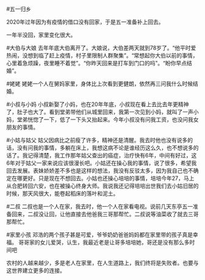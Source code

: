 #五一归乡

2020年过年因为有疫情的借口没有回家，于是五一准备补上回去。

一年半没回，家里变化很大。

#大伯与大娘
去年年底大伯离开了。大娘说，大伯差两天就到78岁了。“他平时爱热闹，没想到临了赶上疫情，村子里限制人群聚集”。“常想起你大伯以前的事情，心里着急烦躁，夜里睡不着觉”。“你昨天回来是打车到门口的吗”。“盼你早点结婚”。

#姥姥
姥姥一个人在舅妈家里，身体比上次看到更健朗，依然再三问我什么时候结婚。

#小叔与小妈
小叔新娶了小妈，也在20年年底，小叔现在看上去比去年更精神了，肚子也大了。看到堂弟带他们从城里回来，我第一次见到小妈，就叫了一声小妈，堂弟恍惚了一下，低了一下头又抬起来。今年小叔没有问我工资，也没问我女朋友的事情。

#小姑与姑父
姑父因病比之前瘦了许多，精神还是清醒。我去时他也没有说多的话，没有问我的事情，多躺在床上，我想这病不论是谁经历这么久，也不想说多的话了。我记得清楚，我工作那年姑父查出的癌症，治疗快有6年，中间有好过，这6年对于姑父一家来说应该很漫长吧。小姑还在操心我的事情，说了很多，希望我回去发展。表妹娇娇差不多也是这样的想法，我没有反驳太多，因为我自己也不确定在哪更好。只是现在不想回去。小姑也还操心培培的事情，培培今年27，马上从合肥转回六安，也在被操心终身大师。我说我还记得培培出世我们去小姑旧居的时候，那天风很大，能卷起稻床的落叶和泥土。

#二叔
二叔也是一个人在家，我去时，他一个人在家看电视。说前几天东亭五一准备回来，二叔没让回，让他直接去他爸我三哥那帮忙。二叔说等油菜收了就去三哥那帮忙。

#家里小孩
邓浩的两个孩子甚是可爱，爷爷奶奶爸爸妈妈都在家里带的孩子真是幸福。
哥哥家的女儿爱哭，认生，我最近老是让哥多培培她，哥还是没有那么多时间吧

农村的人越来越少，多是老人在家里，在人生道路上，我们终将是失败者。也要与这世界建立更多的连接。